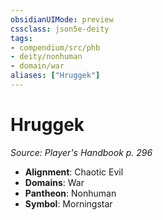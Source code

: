 ```yaml
---
obsidianUIMode: preview
cssclass: json5e-deity
tags:
- compendium/src/phb
- deity/nonhuman
- domain/war
aliases: ["Hruggek"]
---
```

# Hruggek
*Source: Player's Handbook p. 296* 

- **Alignment**: Chaotic Evil
- **Domains**: War
- **Pantheon**: Nonhuman
- **Symbol**: Morningstar